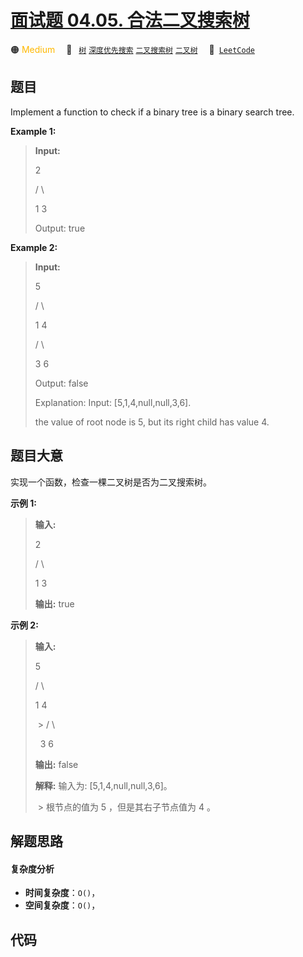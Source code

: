 # [面试题 04.05. 合法二叉搜索树](https://leetcode.cn/problems/legal-binary-search-tree-lcci)

🟠 <font color=#ffb800>Medium</font>&emsp; 🔖&ensp; [`树`](/leetcode/outline/tag/tree.md) [`深度优先搜索`](/leetcode/outline/tag/depth-first-search.md) [`二叉搜索树`](/leetcode/outline/tag/binary-search-tree.md) [`二叉树`](/leetcode/outline/tag/binary-tree.md)&emsp; 🔗&ensp;[`LeetCode`](https://leetcode.cn/problems/legal-binary-search-tree-lcci)


## 题目

Implement a function to check if a binary tree is a binary search tree.

**Example  1:**

> 
> 
> 
> 
> 
> **Input:**
> 
> > 
> 2
> 
>    / \
> 
>   1   3
> 
> Output: true

**Example  2:**

> 
> 
> 
> 
> 
> **Input:**
> 
> > 
> 5
> 
>    / \
> 
>   1   4
> 
> > 
>  / \
> 
> > 
> 3   6
> 
> Output: false
> 
> Explanation: Input: [5,1,4,null,null,3,6].
> 
> > 
>  the value of root node is 5, but its right child has value 4.


## 题目大意

实现一个函数，检查一棵二叉树是否为二叉搜索树。

**示例 1:**

> 
> 
> 
> 
> 
> **输入:**  
> 
> > 
> 2  
> 
>    / \  
> 
>   1   3  
> 
> **输出:** true  
> 
> 

**示例 2:**

> 
> 
> 
> 
> 
> **输入:**  
> 
> > 
> 5  
> 
>    / \  
> 
>   1   4  
> 
>  > 
> / \  
> 
>     3   6  
> 
> **输出:** false  
> 
> **解释:** 输入为: [5,1,4,null,null,3,6]。  
> 
>  > 
> 根节点的值为 5 ，但是其右子节点值为 4 。


## 解题思路

#### 复杂度分析

- **时间复杂度**：`O()`，
- **空间复杂度**：`O()`，

## 代码

```javascript

```